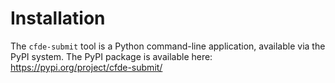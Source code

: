 # Installation

The `cfde-submit` tool is a Python command-line application, available via the PyPI system. The PyPI package is available here: https://pypi.org/project/cfde-submit/
